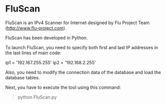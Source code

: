 # FluScan

FluScan is an IPv4 Scanner for Internet designed by Flu Project Team (http://www.flu-project.com). 

FluScan has been developed in Python. 

To launch FluScan, you need to specify both first and last IP addresses in the last lines of main code:

ip1 = '192.167.255.255'
ip2 = '192.168.2.255'

Also, you need to modify the connection data of the database and load the database tables.

Next, you have to execute the tool using this command:

> python FluScan.py
